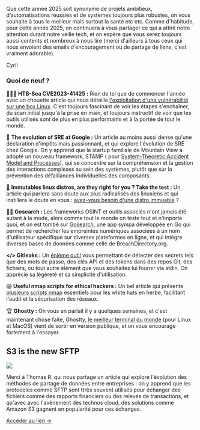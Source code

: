 Que cette année 2025 soit synonyme de projets ambitieux, d’automatisations réussies et de systèmes toujours plus robustes, on vous souhaite à tous le meilleur mais surtout la santé etc etc. Comme d'habitude, pour cette année 2025, on continuera à vous partager ce qui a attiré notre attention durant notre veille tech, et on espère que vous serez toujours aussi contents et nombreux à nous lire (merci d'ailleurs à tous ceux qui nous envoient des emails d'encouragement ou de partage de liens, c'est vraiment adorable).  
  
Cyril

### Quoi de neuf ?

👨🏻‍💻 **HTB-Sea CVE2023-41425 :** Rien de tel que de commencer l'année avec un chouette article qui nous détaille  [l'exploitation d'une vulnérabilité sur une box Linux](https://infosecwriteups.com/htb-sea-cve-2023-41425-113db350f1a6). C'est toujours fascinant de voir les étapes s'enchaîner, du scan initial jusqu'à la prise en main, et toujours instructif de voir que les outils utilisés sont de plus en plus performants et à la portée de tout le monde.

🚀  **The evolution of SRE at Google :** Un article au moins aussi dense qu'une déclaration d'impôts mais passionnant, et qui explore l'évolution de SRE chez Google. On y apprend que la startup familiale de Mountain View a adopté un nouveau framework, STAMP ( pour  [System-Theoretic Accident Model and Processes](https://www.usenix.org/publications/loginonline/evolution-sre-google)), qui se concentre sur la compréhension et la gestion des interactions complexes au sein des systèmes, plutôt que sur la prévention des défaillances individuelles des composants.

[🐧](https://linuxblog.io/immutable-linux-distros-are-they-right-for-you-take-the-test/) **Immutables linux distros, are they right for you ? Take the test :** Un article qui parlera sans doute aux plus radicalisés des linuxiens et qui instillera le doute en vous :  [avez-vous besoin d'une distro immuable](https://linuxblog.io/immutable-linux-distros-are-they-right-for-you-take-the-test/)  ?  

🕵🏻 **Gosearch :** Les frameworks OSINT et outils associés n'ont jamais été autant à la mode, alors comme tout le monde on teste tout et n'importe quoi, et on est tombé sur  [Gosearch](https://github.com/ibnaleem/gosearch), une app sympa développée en Go qui permet de rechercher les empreintes numériques associées à un nom d'utilisateur spécifique sur diverses plateformes en ligne, et qui intègre diverses bases de données comme celle de BreachDirectory.org.

**</> Gitleaks :** Un  [énième outil](https://github.com/gitleaks/gitleaks)  vous permettant de détecter des secrets tels que des mots de passe, des clés API et des tokens dans des repos Git, des fichiers, ou tout autre élément que vous souhaitez lui fournir via stdin. On apprécie sa légèreté et sa simplicité d'utilisation.

😱 **Useful nmap scripts for ethical hackers :** Un bel article qui présente  [plusieurs scripts nmap](https://www.freecodecamp.org/news/useful-nmap-scripts-for-ethical-hackers/)  essentiels pour les white hats en herbe, facilitant l'audit et la sécurisation des réseaux.

🏆  **Ghostty :** On vous en parlait il y a quelques semaines, et c'est maintenant chose faite, Ghostty,  [le meilleur terminal du monde](https://ghostty.org/)  (pour Linux et MacOS) vient de sortir en version publique, et on vous encourage fortement à l'essayer.

## S3 is the new SFTP

![](https://storage.mlcdn.com/account_image/325165/i47xEy8IypUX1LWnYQgzcyPBn2rIZoSKGy3GzBgq.png)

Merci à Thomas R. qui nous partage un article qui explore l'évolution des méthodes de partage de données entre entreprises : on y apprend que les protocoles comme SFTP sont ttrès souvent utilisés pour échanger des fichiers comme des rapports financiers ou des relevés de transactions, et qu'avec avec l'avènement des technos cloud, des solutions comme Amazon S3 gagnent en popularité pour ces échanges.  

[Accéder au lien ->](https://materializedview.io/p/s3-is-the-new-sftp)